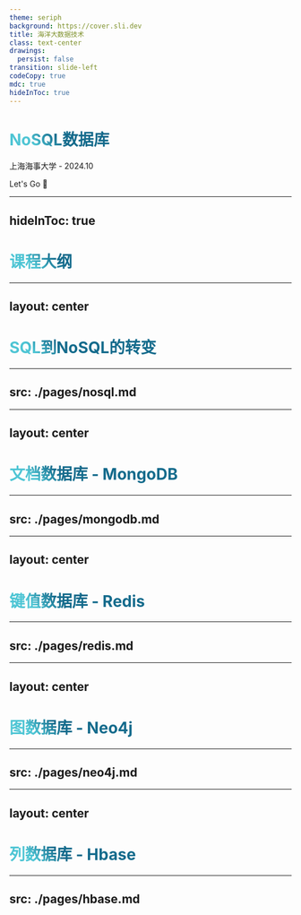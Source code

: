 ```yaml
---
theme: seriph
background: https://cover.sli.dev
title: 海洋大数据技术
class: text-center
drawings:
  persist: false
transition: slide-left
codeCopy: true
mdc: true
hideInToc: true
---
```


# NoSQL数据库

上海海事大学 - 2024.10

<div class="pt-12">
  <span @click="$slidev.nav.next" class="px-2 py-1 rounded cursor-pointer" hover="bg-white bg-opacity-10">
    Let's Go 🚀<carbon:arrow-right class="inline"/>
  </span>
</div>

<div class="abs-br m-6 flex gap-2">
  <a href="https://github.com/MingLi19/slides" target="_blank" alt="GitHub" title="Open in GitHub"
    class="text-xl slidev-icon-btn opacity-50 !border-none !hover:text-white">
    <carbon-logo-github />
  </a>
</div>

<style>
h1 {
  background-color: #2B90B6;
  background-image: linear-gradient(45deg, #4EC5D4 10%, #146b8c 20%);
  background-size: 100%;
  -webkit-background-clip: text;
  -moz-background-clip: text;
  -webkit-text-fill-color: transparent;
  -moz-text-fill-color: transparent;
}
</style>
---
hideInToc: true
---

# 课程大纲

<Toc minDepth="1" maxDepth="2"></Toc>


---
layout: center
---

# SQL到NoSQL的转变

---
src: ./pages/nosql.md
---

---
layout: center
---

# 文档数据库 - MongoDB

---
src: ./pages/mongodb.md
---

---
layout: center
---

# 键值数据库 - Redis
---
src: ./pages/redis.md
---

---
layout: center
---

# 图数据库 - Neo4j
---
src: ./pages/neo4j.md
---

---
layout: center
---

# 列数据库 - Hbase
---
src: ./pages/hbase.md
---

